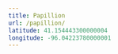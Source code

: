 ```yaml
---
title: Papillion
url: /papillion/
latitude: 41.154443300000004
longitude: -96.04223780000001
---
```

